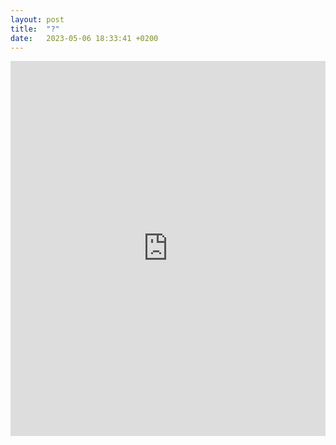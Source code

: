 ```yaml
---
layout: post
title:  "?"
date:   2023-05-06 18:33:41 +0200
---
```

<!-- categories: jekyll update -->

<!-- <iframe src="image/map.html" height="600px" width="100%" style="border:none;" allowfullscreen="allowfullscreen"></iframe>
 -->


<iframe src="https://github.com/RuoxiSpace/RuoxiSpace.github.io/blob/main/map.html" height="600px" width="100%" style="border:none;" allowfullscreen="allowfullscreen"></iframe>
